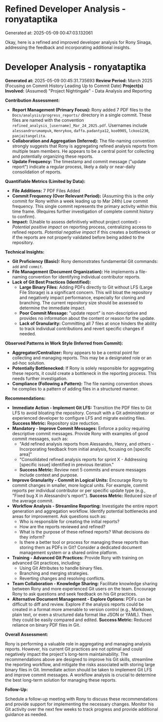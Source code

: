 # Refined Developer Analysis - ronyataptika
Generated at: 2025-05-09 00:47:03.132061

Okay, here is a refined and improved developer analysis for Rony Sinaga, addressing the feedback and incorporating additional insights.

# Developer Analysis - ronyataptika

**Generated at:** 2025-05-09 00:45:31.735693
**Review Period:** March 2025 (Focusing on Commit History Leading Up to Commit Date)
**Project(s) Involved:** (Assumed) "Project Nightingale" - Data Analysis and Reporting

**Contribution Assessment:**

*   **Report Management (Primary Focus):** Rony added 7 PDF files to the `Docs/analysis/progress_reports/` directory in a single commit. These files are named with the convention `refined_analysis_[username]_Mar_24_2025.pdf`.  Usernames include `alessandrorumampuk`, `Henrykoo`, `daffa.padantya12`, `koo0905`, `lckoo1230`, `panjaitangelita`.
*   **Collaboration and Aggregation (Inferred):** The file-naming convention strongly suggests that Rony is aggregating refined analysis reports from multiple team members. He appears to be a central point for collecting and potentially organizing these reports.
*   **Update Frequency:** The timestamp and commit message ("update report") indicate a regular process, likely a daily or near-daily consolidation of reports.

**Quantifiable Metrics (Limited by Data):**

*   **File Additions:** 7 PDF Files Added
*   **Commit Frequency (Over Relevant Period):** (Assuming this is the *only* commit for Rony within a week leading up to Mar 24th) Low commit frequency. This single commit represents the primary activity within this time frame. (Requires further investigation of complete commit history to confirm).
*   **Impact:** (Unable to assess definitively without project context) - *Potential positive impact* on reporting process, centralizing access to refined reports. *Potential negative impact* if this creates a bottleneck or if the reports are not properly validated before being added to the repository.

**Technical Insights:**

*   **Git Proficiency (Basic):** Rony demonstrates fundamental Git commands: `add` and `commit`.
*   **File Management (Document Organization):** He implements a file-naming convention for identifying individual contributor reports.
*   **Lack of Git Best Practices (Identified):**
    *   **Large Binary Files:** Adding PDFs directly to Git without LFS (Large File Storage) is a significant concern. This will bloat the repository and negatively impact performance, especially for cloning and branching. The current repository size should be assessed to determine the immediate impact.
    *   **Poor Commit Message:** "update report" is non-descriptive and provides no information about the content or reason for the update.
    *   **Lack of Granularity:** Committing all 7 files at once hinders the ability to track individual contributions and revert specific changes if needed.

**Observed Patterns in Work Style (Inferred from Commit):**

*   **Aggregator/Centralizer:** Rony appears to be a central point for collecting and managing reports. This may be a designated role or an ad-hoc solution.
*   **Potentially Bottlenecked:** If Rony is solely responsible for aggregating these reports, it could create a bottleneck in the reporting process. This needs further investigation.
*   **Compliance (Following a Pattern):** The file naming convention shows he complies to a pattern of adding files in a structured manner.

**Recommendations:**

*   **Immediate Action - Implement Git LFS:** Transition the PDF files to Git LFS to avoid bloating the repository. Consult with a Git administrator or experienced developer to configure LFS and migrate existing files. **Success Metric:** Repository size reduction.
*   **Mandatory - Improve Commit Messages:** Enforce a policy requiring descriptive commit messages. Provide Rony with examples of good commit messages, such as:
    *   "Add refined analysis reports from Alessandro, Henry, and others - Incorporating feedback from initial analysis, focusing on [specific area]"
    *   "Consolidated refined analysis reports for sprint X - Addressing [specific issue] identified in previous iteration."
    *   **Success Metric:** Review next 5 commits and ensure messages include context and purpose.
*   **Improve Granularity - Commit in Logical Units:** Encourage Rony to commit changes in smaller, more logical units. For example, commit reports per individual contributor or per specific update type (e.g., "Fixed bug X in Alessandro's report"). **Success Metric:** Reduced size of the average commit.
*   **Workflow Analysis - Streamline Reporting:** Investigate the entire report generation and aggregation workflow. Identify potential bottlenecks and areas for improvement. Ask questions such as:
    *   Who is responsible for creating the initial reports?
    *   How are the reports reviewed and refined?
    *   What is the purpose of these refined reports? What decisions do they inform?
    *   Is there a better tool or process for managing these reports than storing them as PDFs in Git? Consider a dedicated document management system or a shared online platform.
*   **Training - Advanced Git Practices:** Provide Rony with training on advanced Git practices, including:
    *   Using Git Attributes to handle binary files.
    *   Branching and merging strategies.
    *   Reverting changes and resolving conflicts.
*   **Team Collaboration - Knowledge Sharing:** Facilitate knowledge sharing between Rony and more experienced Git users on the team. Encourage Rony to ask questions and seek feedback on his Git practices.
*   **Alternative Document Management - Explore Options:** PDFs can be difficult to diff and review. Explore if the analysis reports could be created in a format more amenable to version control (e.g., Markdown, plain text, or even a structured data format like JSON or YAML). Then they could be easily compared and edited. **Success Metric:** Reduced reliance on binary PDF files in Git.

**Overall Assessment:**

Rony is performing a valuable role in aggregating and managing analysis reports. However, his current Git practices are not optimal and could negatively impact the project's long-term maintainability. The recommendations above are designed to improve his Git skills, streamline the reporting workflow, and mitigate the risks associated with storing large binary files in Git. Immediate action should be taken to implement Git LFS and improve commit messages. A workflow analysis is crucial to determine the best long-term solution for managing these reports.

**Follow-Up:**

Schedule a follow-up meeting with Rony to discuss these recommendations and provide support for implementing the necessary changes. Monitor his Git activity over the next few weeks to track progress and provide additional guidance as needed.
